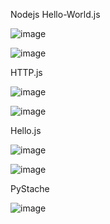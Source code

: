 Nodejs
Hello-World.js

![image](https://github.com/mlandeo1/CPE332/assets/123087304/9e3d8221-7565-42b4-8aa5-b3af8d6cc13b)

![image](https://github.com/mlandeo1/CPE332/assets/123087304/d5004616-87f2-4596-9575-ee6c0b6e4320)

HTTP.js

![image](https://github.com/mlandeo1/CPE332/assets/123087304/840ef1a0-6840-4ca2-94e0-56baac9e83eb)

![image](https://github.com/mlandeo1/CPE332/assets/123087304/f34a7df1-0130-4c7c-9cd6-6378e96613d4)

Hello.js

![image](https://github.com/mlandeo1/CPE332/assets/123087304/91d15d45-7e2d-4fa4-aec2-491aecc1a346)

![image](https://github.com/mlandeo1/CPE332/assets/123087304/8e398eae-29b8-4828-be2d-4bd74c9ff83b)

PyStache

![image](https://github.com/mlandeo1/CPE332/assets/123087304/93e6c824-e3a1-4e49-bb87-b47d5b3ed5b2)

